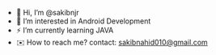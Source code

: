- 👋 Hi, I’m @sakibnjr
- 👀 I’m interested in Android Development
- ⚡ I’m currently learning JAVA
- ✉️ How to reach me? contact: sakibnahid010@gmail.com
